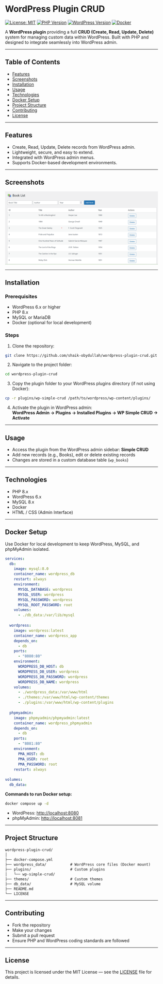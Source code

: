 # WordPress Plugin CRUD

[![License: MIT](https://img.shields.io/badge/License-MIT-blue.svg)](LICENSE) [![PHP Version](https://img.shields.io/badge/PHP-8.4-blue)](https://www.php.net/) [![WordPress Version](https://img.shields.io/badge/WordPress-6.x-green)](https://wordpress.org/) [![Docker](https://img.shields.io/badge/Docker-Ready-blue.svg)](https://www.docker.com/)

A **WordPress plugin** providing a full **CRUD (Create, Read, Update, Delete)** system for managing custom data within WordPress. Built with PHP and designed to integrate seamlessly into WordPress admin.

---

## Table of Contents

- [Features](#features)  
- [Screenshots](#screenshots)  
- [Installation](#installation)  
- [Usage](#usage)  
- [Technologies](#technologies)  
- [Docker Setup](#docker-setup)  
- [Project Structure](#project-structure)  
- [Contributing](#contributing)  
- [License](#license)  

---

## Features

- Create, Read, Update, Delete records from WordPress admin.  
- Lightweight, secure, and easy to extend.  
- Integrated with WordPress admin menus.  
- Supports Docker-based development environments.  

---

## Screenshots

![Book List](https://github.com/shaik-obydullah/wordpress-plugin-crud/blob/main/Book%20List.png?raw=true)

---

## Installation

### Prerequisites

- WordPress 6.x or higher  
- PHP 8.x  
- MySQL or MariaDB  
- Docker (optional for local development)  

### Steps

1. Clone the repository:

```bash
git clone https://github.com/shaik-obydullah/wordpress-plugin-crud.git
```

2. Navigate to the project folder:

```bash
cd wordpress-plugin-crud
```

3. Copy the plugin folder to your WordPress plugins directory (if not using Docker):

```bash
cp -r plugins/wp-simple-crud /path/to/wordpress/wp-content/plugins/
```

4. Activate the plugin in WordPress admin:  
**WordPress Admin → Plugins → Installed Plugins → WP Simple CRUD → Activate**

---

## Usage

- Access the plugin from the WordPress admin sidebar: **Simple CRUD**  
- Add new records (e.g., Books), edit or delete existing records  
- Changes are stored in a custom database table (`wp_books`)  

---

## Technologies

- PHP 8.x  
- WordPress 6.x  
- MySQL 8.x  
- Docker  
- HTML / CSS (Admin Interface)  

---

## Docker Setup

Use Docker for local development to keep WordPress, MySQL, and phpMyAdmin isolated.

```yaml
services:
  db:
    image: mysql:8.0
    container_name: wordpress_db
    restart: always
    environment:
      MYSQL_DATABASE: wordpress
      MYSQL_USER: wordpress
      MYSQL_PASSWORD: wordpress
      MYSQL_ROOT_PASSWORD: root
    volumes:
      - ./db_data:/var/lib/mysql

  wordpress:
    image: wordpress:latest
    container_name: wordpress_app
    depends_on:
      - db
    ports:
      - "8080:80"
    environment:
      WORDPRESS_DB_HOST: db
      WORDPRESS_DB_USER: wordpress
      WORDPRESS_DB_PASSWORD: wordpress
      WORDPRESS_DB_NAME: wordpress
    volumes:
      - ./wordpress_data:/var/www/html
      - ./themes:/var/www/html/wp-content/themes
      - ./plugins:/var/www/html/wp-content/plugins

  phpmyadmin:
    image: phpmyadmin/phpmyadmin:latest
    container_name: wordpress_phpmyadmin
    depends_on:
      - db
    ports:
      - "8081:80"
    environment:
      PMA_HOST: db
      PMA_USER: root
      PMA_PASSWORD: root
    restart: always

volumes:
  db_data:
```

**Commands to run Docker setup:**

```bash
docker compose up -d
```

- WordPress: [http://localhost:8080](http://localhost:8080)  
- phpMyAdmin: [http://localhost:8081](http://localhost:8081)  

---

## Project Structure

```
wordpress-plugin-crud/
│
├── docker-compose.yml
├── wordpress_data/           # WordPress core files (Docker mount)
├── plugins/                  # Custom plugins
│   └── wp-simple-crud/
├── themes/                   # Custom themes
├── db_data/                  # MySQL volume
├── README.md
└── LICENSE
```

---

## Contributing

- Fork the repository  
- Make your changes  
- Submit a pull request  
- Ensure PHP and WordPress coding standards are followed  

---

## License

This project is licensed under the MIT License — see the [LICENSE](LICENSE) file for details.




